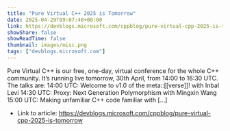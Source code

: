 ```yaml
---
title: "Pure Virtual C++ 2025 is Tomorrow"
date: 2025-04-29T09:07:40+00:00
link: https://devblogs.microsoft.com/cppblog/pure-virtual-cpp-2025-is-tomorrow
showShare: false
showReadTime: false
thumbnail: images/misc.png
tags: ["devblogs.microsoft.com"]
---
```

Pure Virtual C++ is our free, one-day, virtual conference for the whole C++ community. It’s running live tomorrow, 30th April, from 14:00 to 16:30 UTC. The talks are: 14:00 UTC: Welcome to v1.0 of the meta::[[verse]]! with Inbal Levi 14:30 UTC: Proxy: Next Generation Polymorphism with Mingxin Wang 15:00 UTC: Making unfamiliar C++ code familiar with […]

- Link to article: https://devblogs.microsoft.com/cppblog/pure-virtual-cpp-2025-is-tomorrow